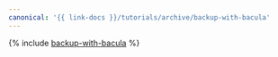 ```yaml
---
canonical: '{{ link-docs }}/tutorials/archive/backup-with-bacula'
---
```


{% include [backup-with-bacula](../../_tutorials/archive/backup-with-bacula.md) %}
